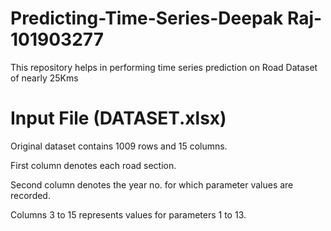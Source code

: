 # Predicting-Time-Series-Deepak Raj-101903277
This repository helps in performing time series prediction on Road Dataset of nearly 25Kms

# Input File (DATASET.xlsx)
Original dataset contains 1009 rows and 15 columns.

 First column denotes each road section.
 
 Second column denotes the year no. for which parameter values are recorded.
 
 Columns 3 to 15 represents values for parameters 1 to 13.
